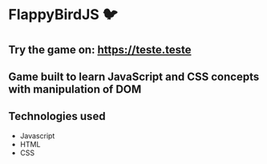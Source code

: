 # FlappyBirdJS :bird:

## Try the game on: https://teste.teste

## Game built to learn JavaScript and CSS concepts with manipulation of DOM

## Technologies used
- Javascript
- HTML
- CSS
